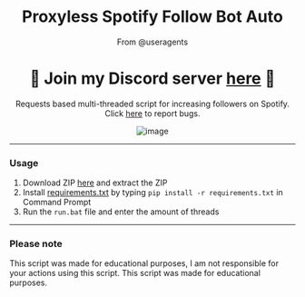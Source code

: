 <div align="center">
  <br />
  <p>
    <a href="https://cdn.discordapp.com/attachments/944545335051685888/944545888192319488/MPTICKET_5.png" width="546" alt="Logo" /></a>
  </p>
  <br />
  
</div>
<div align="center">

  # Proxyless Spotify Follow Bot Auto
  
  From @useragents
  
<h1>
🌟 Join my Discord server <a href="https://discord.gg/x6UX9qufVR">here</a> 🌟
</h1>
  Requests based multi-threaded script for increasing followers on Spotify. Click <a href="https://github.com/useragents/Proxyless-Spotify-Follow-Bot/issues">here</a> to report bugs.
  
  ![image](https://user-images.githubusercontent.com/102762968/161622560-22f88eae-709e-4c07-a66e-8147dd3d43dd.png)

</div>

--------------------------------------

### Usage

1. Download ZIP <a href="https://github.com/useragents/Proxyless-Spotify-Follow-Bot/archive/refs/heads/main.zip">here</a> and extract the ZIP 
2. Install <a href="https://github.com/useragents/Instagram-Username-Auto-Claimer/blob/main/requirements.txt">requirements.txt</a> by typing `pip install -r requirements.txt` in Command Prompt
4. Run the `run.bat` file and enter the amount of threads

--------------------------------------

### Please note

This script was made for educational purposes, I am not responsible for your actions using this script. This script was made for educational purposes.
